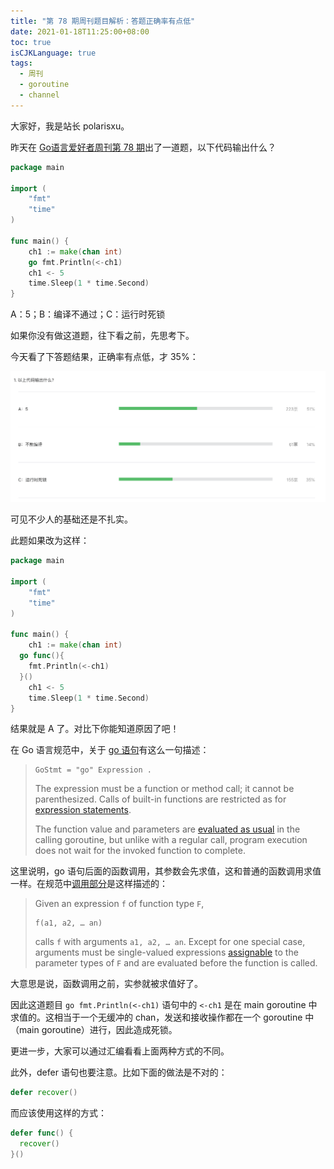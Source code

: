```yaml
---
title: "第 78 期周刊题目解析：答题正确率有点低"
date: 2021-01-18T11:25:00+08:00
toc: true
isCJKLanguage: true
tags: 
  - 周刊
  - goroutine
  - channel
---
```


大家好，我是站长 polarisxu。

昨天在 [Go语言爱好者周刊第 78 期](https://mp.weixin.qq.com/s/kma8hvdLVPIkZnKw_MaSKg)出了一道题，以下代码输出什么？

```go
package main

import (
	"fmt"
	"time"
)

func main() {
	ch1 := make(chan int)
	go fmt.Println(<-ch1)
	ch1 <- 5
	time.Sleep(1 * time.Second)
}
```

A：5；B：编译不通过；C：运行时死锁

如果你没有做这道题，往下看之前，先思考下。

今天看了下答题结果，正确率有点低，才 35%：

![](imgs/weekly-question-78.png)

可见不少人的基础还是不扎实。

此题如果改为这样：

```go
package main

import (
	"fmt"
	"time"
)

func main() {
	ch1 := make(chan int)
  go func(){
    fmt.Println(<-ch1)
  }()
	ch1 <- 5
	time.Sleep(1 * time.Second)
}
```

结果就是 A 了。对比下你能知道原因了吧！

在 Go 语言规范中，关于 [go 语句](https://docs.studygolang.com/ref/spec#Go_statements)有这么一句描述：

> ```
> GoStmt = "go" Expression .
> ```
>
> The expression must be a function or method call; it cannot be parenthesized. Calls of built-in functions are restricted as for [expression statements](https://docs.studygolang.com/ref/spec#Expression_statements).
>
> The function value and parameters are [evaluated as usual](https://docs.studygolang.com/ref/spec#Calls) in the calling goroutine, but unlike with a regular call, program execution does not wait for the invoked function to complete. 

这里说明，go 语句后面的函数调用，其参数会先求值，这和普通的函数调用求值一样。在规范中[调用部分](https://docs.studygolang.com/ref/spec#Calls)是这样描述的：

> Given an expression `f` of function type `F`,
>
> ```
> f(a1, a2, … an)
> ```
>
> calls `f` with arguments `a1, a2, … an`. Except for one special case, arguments must be single-valued expressions [assignable](https://docs.studygolang.com/ref/spec#Assignability) to the parameter types of `F` and are evaluated before the function is called. 

大意思是说，函数调用之前，实参就被求值好了。

因此这道题目 `go fmt.Println(<-ch1)` 语句中的 `<-ch1` 是在 main goroutine 中求值的。这相当于一个无缓冲的 chan，发送和接收操作都在一个 goroutine 中（main goroutine）进行，因此造成死锁。

更进一步，大家可以通过汇编看看上面两种方式的不同。

此外，defer 语句也要注意。比如下面的做法是不对的：

```go
defer recover()
```

而应该使用这样的方式：

```go
defer func() {
  recover()
}()
```

